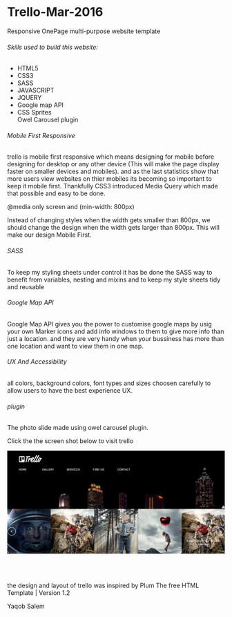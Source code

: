 


<h1> Trello-Mar-2016</h1>

Responsive OnePage multi-purpose website template 

<h6> Skills used to build this website: </h6>
<ul>
<li> HTML5 </li>
<li> CSS3 </li>
<li> SASS </li>
<li> JAVASCRIPT </li>
<li> JQUERY </li>
<li> Google map API </li>
<li> CSS Sprites </li
<li> Owel Carousel plugin </li>

</ul>

<h6> Mobile First Responsive </h6>
<p> trello is mobile first responsive which means designing for mobile before designing for desktop or any other device (This will make the page display faster on smaller devices and mobiles). and as the last statistics show that more users view websites on thier mobiles its becoming so important to keep it mobile first. Thankfully CSS3 introduced Media Query which made that possible and easy to be done. </p>

<p> @media only screen and (min-width: 800px)</p>

Instead of changing styles when the width gets smaller than 800px, we should change the design when the width gets larger than 800px. This will make our design Mobile First.

<h6>SASS </h6>

<p> To keep my styling sheets under control it has be done the SASS way  to benefit from variables, nesting and mixins and to keep my style sheets tidy and reusable</p>
<h6>Google Map API </h6>

<p> Google Map API gives you the power to customise google maps by usig your own Marker icons and add info windows to them to give more info than just a location. and they are very handy when your bussiness has  more than one location and want to view them in one map.  </p>

<h6>UX And Accessibility </h6>
 all colors, background colors, font types and sizes choosen carefully to allow users to have the best experience UX.
<h6>plugin </h6>
<p>The photo slide made using owel carousel plugin.</p>
<p>Click the the screen shot below to visit trello </p>
<a href = "http://176.32.230.49/trello.com/"  target = "_blank"><img src = "images/trello.png" width= "600"> </a>

<br><br>

<p> the design and layout of trello was inspired by Plum The free HTML Template | Version 1.2  </p>


<p> Yaqob Salem </p>

